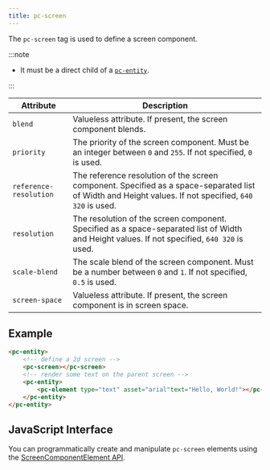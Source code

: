 ```yaml
---
title: pc-screen
---
```


The `pc-screen` tag is used to define a screen component.

:::note

* It must be a direct child of a [`pc-entity`](pc-entity.md).

:::

| Attribute | Description |
| --- | --- |
| `blend` | Valueless attribute. If present, the screen component blends. |
| `priority` | The priority of the screen component. Must be an integer between `0` and `255`. If not specified, `0` is used. |
| `reference-resolution` | The reference resolution of the screen component. Specified as a space-separated list of Width and Height values. If not specified, `640 320` is used. |
| `resolution` | The resolution of the screen component. Specified as a space-separated list of Width and Height values. If not specified, `640 320` is used. |
| `scale-blend` | The scale blend of the screen component. Must be a number between `0` and `1`. If not specified, `0.5` is used. |
| `screen-space` | Valueless attribute. If present, the screen component is in screen space. |

## Example

```html
<pc-entity>
    <!-- define a 2d screen -->
    <pc-screen></pc-screen>
    <!-- render some text on the parent screen -->
    <pc-entity>
        <pc-element type="text" asset="arial"text="Hello, World!"></pc-element>
    </pc-entity>
</pc-entity>
```

## JavaScript Interface

You can programmatically create and manipulate `pc-screen` elements using the [ScreenComponentElement API](https://api.playcanvas.com/classes/EngineWebComponents.ScreenComponentElement.html).
